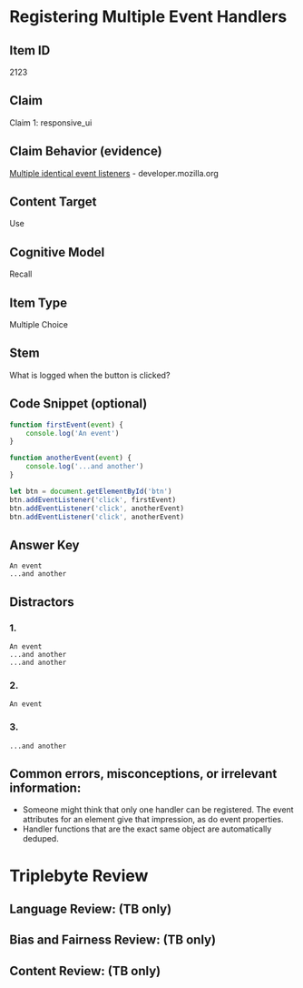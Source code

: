 # Registering Multiple Event Handlers

## Item ID
2123

## Claim
Claim 1: responsive_ui

## Claim Behavior (evidence)
[Multiple identical event listeners](https://developer.mozilla.org/en-US/docs/Web/API/EventTarget/addEventListener#multiple_identical_event_listeners) - developer.mozilla.org

## Content Target
Use

## Cognitive Model
Recall

## Item Type
Multiple Choice

## Stem
What is logged when the button is clicked?

## Code Snippet (optional)
```javascript
function firstEvent(event) {
    console.log('An event')
}

function anotherEvent(event) {
    console.log('...and another')
}

let btn = document.getElementById('btn')
btn.addEventListener('click', firstEvent)
btn.addEventListener('click', anotherEvent)
btn.addEventListener('click', anotherEvent)
```

## Answer Key
```
An event
...and another
```

## Distractors
### 1.
```
An event
...and another
...and another
```

### 2.
```
An event
```

### 3.
```
...and another
```

## Common errors, misconceptions, or irrelevant information:
* Someone might think that only one handler can be registered.  The event attributes for an element give that impression, as do event properties.
* Handler functions that are the exact same object are automatically deduped.

# Triplebyte Review

## Language Review: (TB only)

## Bias and Fairness Review: (TB only)

## Content Review: (TB only)
